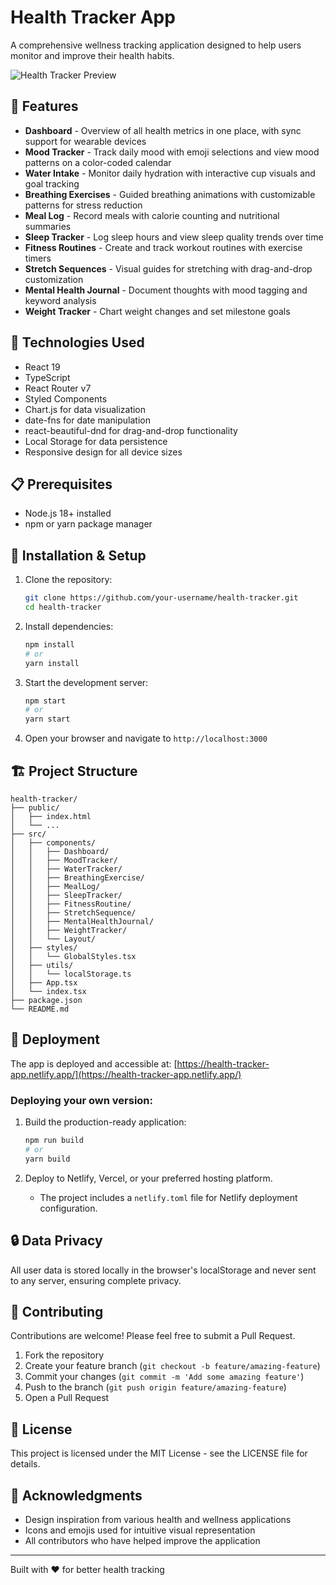 # Health Tracker App

A comprehensive wellness tracking application designed to help users monitor and improve their health habits. 

![Health Tracker Preview](https://via.placeholder.com/800x400?text=Health+Tracker+App)

## 🌟 Features

- **Dashboard** - Overview of all health metrics in one place, with sync support for wearable devices
- **Mood Tracker** - Track daily mood with emoji selections and view mood patterns on a color-coded calendar
- **Water Intake** - Monitor daily hydration with interactive cup visuals and goal tracking
- **Breathing Exercises** - Guided breathing animations with customizable patterns for stress reduction
- **Meal Log** - Record meals with calorie counting and nutritional summaries
- **Sleep Tracker** - Log sleep hours and view sleep quality trends over time
- **Fitness Routines** - Create and track workout routines with exercise timers
- **Stretch Sequences** - Visual guides for stretching with drag-and-drop customization
- **Mental Health Journal** - Document thoughts with mood tagging and keyword analysis
- **Weight Tracker** - Chart weight changes and set milestone goals

## 🚀 Technologies Used

- React 19
- TypeScript
- React Router v7
- Styled Components
- Chart.js for data visualization
- date-fns for date manipulation
- react-beautiful-dnd for drag-and-drop functionality
- Local Storage for data persistence
- Responsive design for all device sizes

## 📋 Prerequisites

- Node.js 18+ installed
- npm or yarn package manager

## 🔧 Installation & Setup

1. Clone the repository:
   ```bash
   git clone https://github.com/your-username/health-tracker.git
   cd health-tracker
   ```

2. Install dependencies:
   ```bash
   npm install
   # or
   yarn install
   ```

3. Start the development server:
   ```bash
   npm start
   # or
   yarn start
   ```

4. Open your browser and navigate to `http://localhost:3000`

## 🏗️ Project Structure

```
health-tracker/
├── public/
│   ├── index.html
│   └── ...
├── src/
│   ├── components/
│   │   ├── Dashboard/
│   │   ├── MoodTracker/
│   │   ├── WaterTracker/
│   │   ├── BreathingExercise/
│   │   ├── MealLog/
│   │   ├── SleepTracker/
│   │   ├── FitnessRoutine/
│   │   ├── StretchSequence/
│   │   ├── MentalHealthJournal/
│   │   ├── WeightTracker/
│   │   └── Layout/
│   ├── styles/
│   │   └── GlobalStyles.tsx
│   ├── utils/
│   │   └── localStorage.ts
│   ├── App.tsx
│   └── index.tsx
├── package.json
└── README.md
```

## 🚢 Deployment

The app is deployed and accessible at: [https://health-tracker-app.netlify.app/](https://health-tracker-app.netlify.app/)

### Deploying your own version:

1. Build the production-ready application:
   ```bash
   npm run build
   # or
   yarn build
   ```

2. Deploy to Netlify, Vercel, or your preferred hosting platform.
   - The project includes a `netlify.toml` file for Netlify deployment configuration.

## 🔒 Data Privacy

All user data is stored locally in the browser's localStorage and never sent to any server, ensuring complete privacy.

## 🤝 Contributing

Contributions are welcome! Please feel free to submit a Pull Request.

1. Fork the repository
2. Create your feature branch (`git checkout -b feature/amazing-feature`)
3. Commit your changes (`git commit -m 'Add some amazing feature'`)
4. Push to the branch (`git push origin feature/amazing-feature`)
5. Open a Pull Request

## 📄 License

This project is licensed under the MIT License - see the LICENSE file for details.

## 👏 Acknowledgments

- Design inspiration from various health and wellness applications
- Icons and emojis used for intuitive visual representation
- All contributors who have helped improve the application

---

Built with ❤️ for better health tracking
